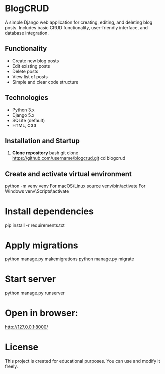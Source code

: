 # BlogCRUD
A simple Django web application for creating, editing, and deleting blog posts.   Includes basic CRUD functionality, user-friendly interface, and database integration.

## Functionality
- Create new blog posts
- Edit existing posts
- Delete posts
- View list of posts
- Simple and clear code structure

## Technologies
- Python 3.x
- Django 5.x
- SQLite (default)
- HTML, CSS

## Installation and Startup

1. **Clone repository**
bash
git clone https://github.com/username/blogcrud.git
cd blogcrud

## Create and activate virtual environment
python -m venv venv
For macOS/Linux
source venv/bin/activate
For Windows
venv\Scripts\activate

# Install dependencies
pip install -r requirements.txt

# Apply migrations
python manage.py makemigrations
python manage.py migrate

# Start server
python manage.py runserver

# Open in browser:
http://127.0.0.1:8000/

# License
This project is created for educational purposes. You can use and modify it freely.

